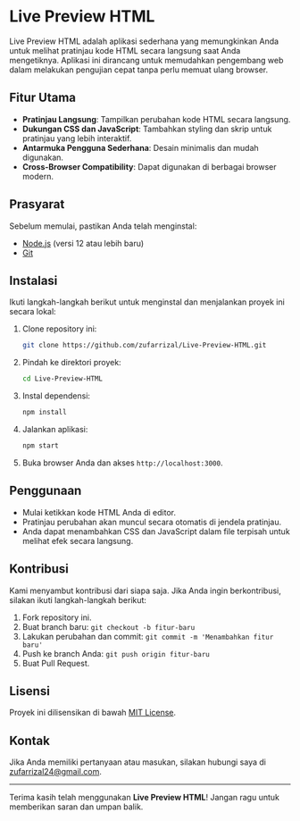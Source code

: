 # Live Preview HTML

Live Preview HTML adalah aplikasi sederhana yang memungkinkan Anda untuk melihat pratinjau kode HTML secara langsung saat Anda mengetiknya. Aplikasi ini dirancang untuk memudahkan pengembang web dalam melakukan pengujian cepat tanpa perlu memuat ulang browser.

## Fitur Utama

- **Pratinjau Langsung**: Tampilkan perubahan kode HTML secara langsung.
- **Dukungan CSS dan JavaScript**: Tambahkan styling dan skrip untuk pratinjau yang lebih interaktif.
- **Antarmuka Pengguna Sederhana**: Desain minimalis dan mudah digunakan.
- **Cross-Browser Compatibility**: Dapat digunakan di berbagai browser modern.

## Prasyarat

Sebelum memulai, pastikan Anda telah menginstal:

- [Node.js](https://nodejs.org/) (versi 12 atau lebih baru)
- [Git](https://git-scm.com/)

## Instalasi

Ikuti langkah-langkah berikut untuk menginstal dan menjalankan proyek ini secara lokal:

1. Clone repository ini:

    ```bash
    git clone https://github.com/zufarrizal/Live-Preview-HTML.git
    ```

2. Pindah ke direktori proyek:

    ```bash
    cd Live-Preview-HTML
    ```

3. Instal dependensi:

    ```bash
    npm install
    ```

4. Jalankan aplikasi:

    ```bash
    npm start
    ```

5. Buka browser Anda dan akses `http://localhost:3000`.

## Penggunaan

- Mulai ketikkan kode HTML Anda di editor.
- Pratinjau perubahan akan muncul secara otomatis di jendela pratinjau.
- Anda dapat menambahkan CSS dan JavaScript dalam file terpisah untuk melihat efek secara langsung.

## Kontribusi

Kami menyambut kontribusi dari siapa saja. Jika Anda ingin berkontribusi, silakan ikuti langkah-langkah berikut:

1. Fork repository ini.
2. Buat branch baru: `git checkout -b fitur-baru`
3. Lakukan perubahan dan commit: `git commit -m 'Menambahkan fitur baru'`
4. Push ke branch Anda: `git push origin fitur-baru`
5. Buat Pull Request.

## Lisensi

Proyek ini dilisensikan di bawah [MIT License](LICENSE).

## Kontak

Jika Anda memiliki pertanyaan atau masukan, silakan hubungi saya di [zufarrizal24@gmail.com](mailto:zufarrizal24@gmail.com).

---

Terima kasih telah menggunakan **Live Preview HTML**! Jangan ragu untuk memberikan saran dan umpan balik.

